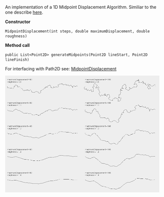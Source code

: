 An implementation of a 1D Midpoint Displacement Algorithm. Similiar to the one describe [here](https://learn.64bitdragon.com/articles/computer-science/procedural-generation/midpoint-displacement-in-one-dimension).


**Constructor**
```
MidpointDisplacement(int steps, double maximumDisplacement, double roughness) 
```
**Method call**
```
public List<Point2D> generateMidpoints(Point2D lineStart, Point2D lineFinish)
```

For interfacing with Path2D see: [MidpointDisplacement](https://github.com/DM-UK/MidpointDisplacement/blob/master/src/main/java/midpointdisplacement/MidpointDisplacedPath.java)


![screenshot](https://github.com/DM-UK/MidpointDisplacement/blob/master/src/main/resources/demo.png)
